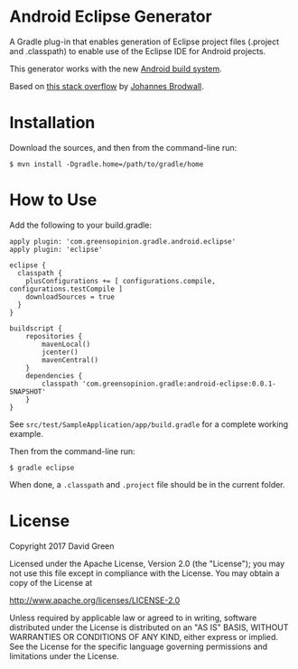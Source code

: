 # Android Eclipse Generator #

A Gradle plug-in that enables generation of Eclipse project files (.project and .classpath) to enable use of the Eclipse IDE for Android projects.

This generator works with the new [Android build system](http://tools.android.com/tech-docs/new-build-system). 

Based on [this stack overflow](http://stackoverflow.com/questions/17470831/how-to-use-gradle-to-generate-eclipse-and-intellij-project-files-for-android-pro) by [Johannes Brodwall](http://stackoverflow.com/users/27658/johannes-brodwall).

# Installation #

Download the sources, and then from the command-line run:

    $ mvn install -Dgradle.home=/path/to/gradle/home

# How to Use #

Add the following to your build.gradle:

    apply plugin: 'com.greensopinion.gradle.android.eclipse'
    apply plugin: 'eclipse'
    
	eclipse {
	  classpath {
	    plusConfigurations += [ configurations.compile, configurations.testCompile ]
	    downloadSources = true
	  }
	}
	
	buildscript {
	    repositories {
	        mavenLocal()
	        jcenter()
	        mavenCentral()
	    }
	    dependencies {
	        classpath 'com.greensopinion.gradle:android-eclipse:0.0.1-SNAPSHOT'
	    }
	}

See `src/test/SampleApplication/app/build.gradle` for a complete working example.

Then from the command-line run: 

    $ gradle eclipse

When done, a `.classpath` and `.project` file should be in the current folder.

# License #

Copyright 2017 David Green

Licensed under the Apache License, Version 2.0 (the "License"); you may not use this file except in compliance with the License. You may obtain a copy of the License at

http://www.apache.org/licenses/LICENSE-2.0

Unless required by applicable law or agreed to in writing, software distributed under the License is distributed on an "AS IS" BASIS, WITHOUT WARRANTIES OR CONDITIONS OF ANY KIND, either express or implied. See the License for the specific language governing permissions and limitations under the License.
